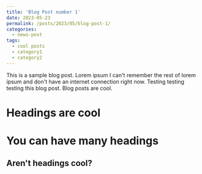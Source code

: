 ```yaml
---
title: 'Blog Post number 1'
date: 2023-05-23
permalink: /posts/2023/05/blog-post-1/
categories:
  - news-post
tags:
  - cool posts
  - category1
  - category2
---
```


This is a sample blog post. Lorem ipsum I can't remember the rest of lorem ipsum and don't have an internet connection right now. Testing testing testing this blog post. Blog posts are cool.

Headings are cool
======

You can have many headings
======

Aren't headings cool?
------